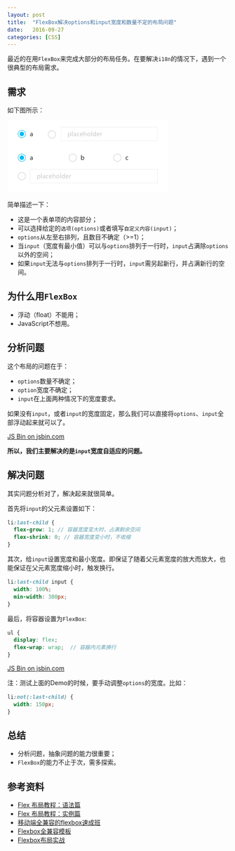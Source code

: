 ```yaml
---
layout: post
title:  "FlexBox解决options和input宽度和数量不定的布局问题"
date:   2016-09-27
categories: [CSS]
---
```


最近的在用`FlexBox`来完成大部分的布局任务。在要解决`i18n`的情况下，遇到一个很典型的布局需求。

## 需求

如下图所示：

![options](/images/posts/20160927-options.png)

简单描述一下：

- 这是一个表单项的内容部分；
- 可以选择给定的`选项(options)`或者填写`自定义内容(input)`；
- `options`从左至右排列，且数目不确定（>=1）；
- 当`input`（宽度有最小值）可以与`options`排列于一行时，`input`占满除`options`以外的空间；
- 如果`input`无法与`options`排列于一行时，`input`需另起新行，并占满新行的空间。

## 为什么用`FlexBox`

- 浮动（float）不能用；
- JavaScript不想用。

## 分析问题

这个布局的问题在于：

- `options`数量不确定；
- `option`宽度不确定；
- `input`在上面两种情况下的宽度要求。

如果没有`input`，或者`input`的宽度固定，那么我们可以直接将`options`、`input`全部浮动起来就可以了。

<a class="jsbin-embed" href="http://jsbin.com/xugeli/embed?html,css,output">JS Bin on jsbin.com</a><script src="http://static.jsbin.com/js/embed.min.js?3.39.18"></script>

**所以，我们主要解决的是`input`宽度自适应的问题。**

## 解决问题

其实问题分析对了，解决起来就很简单。

首先将`input`的父元素设置如下：

```scss
li:last-child {
  flex-grow: 1; // 容器宽度变大时，占满剩余空间
  flex-shrink: 0; // 容器宽度变小时，不收缩
}
```

其次，给`input`设置宽度和最小宽度。即保证了随着父元素宽度的放大而放大，也能保证在父元素宽度缩小时，触发换行。

```scss
li:last-child input {
  width: 100%;
  min-width: 300px;
}
```

最后，将容器设置为`FlexBox`:

```scss
ul {
  display: flex;
  flex-wrap: wrap;  // 容器内元素换行
}
```

<a class="jsbin-embed" href="http://jsbin.com/cufagey/embed?html,css,output">JS Bin on jsbin.com</a><script src="http://static.jsbin.com/js/embed.min.js?3.39.18"></script>

注：测试上面的Demo的时候，要手动调整`options`的宽度。比如：

```scss
li:not(:last-child) {
  width: 150px;
}
```

## 总结

- 分析问题，抽象问题的能力很重要；
- `FlexBox`的能力不止于次，需多探索。

## 参考资料

- [Flex 布局教程：语法篇](http://www.ruanyifeng.com/blog/2015/07/flex-grammar.html)
- [Flex 布局教程：实例篇](http://www.ruanyifeng.com/blog/2015/07/flex-examples.html)
- [移动端全兼容的flexbox速成班](https://isux.tencent.com/flexbox.html)
- [Flexbox全兼容模板](http://115.159.36.96/tikizheng/flextest/demo.html)
- [Flexbox布局实战](http://www.w3cplus.com/css3/going-all-in-on-flexbox.html)
